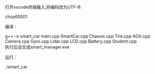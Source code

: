 打开vscode终端输入,将编码改为UTF-8:

chcp65001

编译：

g++ -o smart_car main.cpp SmartCar.cpp Chassis.cpp Tire.cpp AGX.cpp Camera.cpp Gyro.cpp Lidar.cpp LCD.cpp Battery.cpp Student.cpp  
执行后会生成smart_manager.exe

运行：

./smart_car
